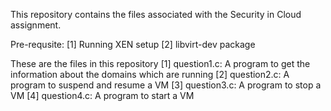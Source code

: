 This repository contains the files associated with the Security in 
Cloud assignment. 

Pre-requsite:
[1] Running XEN setup
[2] libvirt-dev package

These are the files in this repository
[1] question1.c: A program to get the information about the domains
   				which are running
[2] question2.c: A program to suspend and resume a VM
[3] question3.c: A program to stop a VM
[4] question4.c: A program to start a VM
